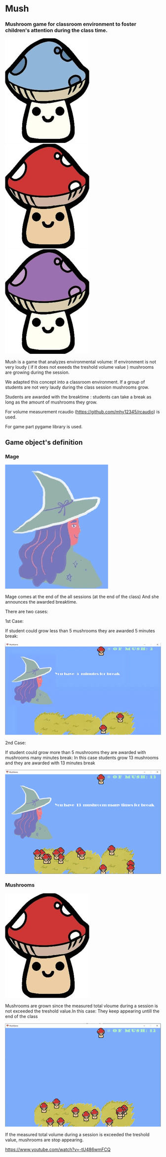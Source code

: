 # Mush

### Mushroom game for classroom environment to foster children's attention during the class time.

<img src="resources/blueMush.jpg" ></img> <img src="resources/redMush.jpg" ></img> <img src="resources/purpleMush.jpg" ></img> 

Mush is a game that analyzes environmental volume: If environment is not very loudy ( if it does not exeeds the treshold volume value ) mushrooms are growing during the session.

We adapted this concept into a classroom environment. If a group of students are not very laudy during the class session mushrooms grow. 

Students are awarded with the breaktime : 
  students can take a break as long as the amount of mushrooms they grow.
  
  For volume measurement rcaudio (https://github.com/mhy12345/rcaudio) is used.
  
  For game part pygame library is used.
  
##  Game object's definition 
  
### Mage
<img src="resources/mage.jpg" ></img>

Mage comes at the end of the all sessions (at the end of the class) And she announces the awarded breaktime.

There are two cases:

1st Case:
    
If student could grow less than 5 mushrooms they are awarded 5 minutes break:

<img src="resources/2.png" ></img>


2nd Case:
    
If student could grow more than 5 mushrooms they are awarded with mushrooms many minutes break:
In this case students grow 13 mushrooms and they are awarded with 13 minutes break

<img src="resources/1.png" ></img>


### Mushrooms

<img src="resources/redMush.jpg" >

Mushrooms are grown since the measured total vloume during a session is not exceeded the treshold value.In this case:
They keep appearing untill the end of the class 

<img src="resources/3.png" >

If the measured total volume during a session is exceeded the treshold value, mushrooms are stop appearing.



https://www.youtube.com/watch?v=-tU486wmFCQ
